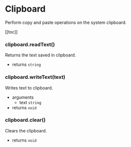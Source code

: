 # Clipboard

Perform copy and paste operations on the system clipboard.

[[toc]]

### clipboard.readText()
Returns the text saved in clipboard.
* returns `string`

### clipboard.writeText(text)
Writes text to clipboard.
* arguments
  * text `string`
* returns `void`

### clipboard.clear()
Clears the clipboard.
* returns `void`
